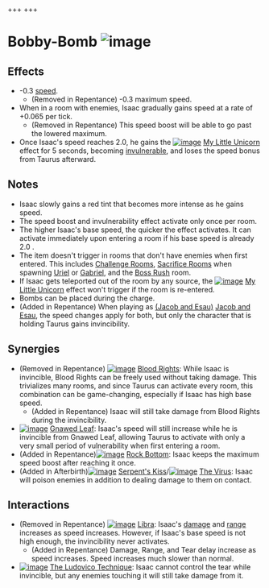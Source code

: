 +++
+++

 # Bobby-Bomb ![image](/image/Bobby-Bomb.png) 


Effects
---------


* -0.3 [speed](/wiki/Speed "Speed").
	+ (Removed in Repentance) -0.3 maximum speed.
* When in a room with enemies, Isaac gradually gains speed at a rate of +0.065 per tick.
	+ (Removed in Repentance) This speed boost will be able to go past the lowered maximum.
* Once Isaac's speed reaches 2.0, he gains the [![image](/image/My_Little_Unicorn.png)](/wiki/My_Little_Unicorn "My Little Unicorn") [My Little Unicorn](/wiki/My_Little_Unicorn "My Little Unicorn") effect for 5 seconds, becoming [invulnerable](/wiki/Invulnerability "Invulnerability"), and loses the speed bonus from Taurus afterward.


Notes
-------


* Isaac slowly gains a red tint that becomes more intense as he gains speed.
* The speed boost and invulnerability effect activate only once per room.
* The higher Isaac's base speed, the quicker the effect activates. It can activate immediately upon entering a room if his base speed is already 2.0 .
* The item doesn't trigger in rooms that don't have enemies when first entered. This includes [Challenge Rooms](/wiki/Challenge_Room "Challenge Room"), [Sacrifice Rooms](/wiki/Sacrifice_Room "Sacrifice Room") when spawning [Uriel](/wiki/Uriel "Uriel") or [Gabriel](/wiki/Gabriel "Gabriel"), and the [Boss Rush](/wiki/Boss_Rush "Boss Rush") room.
* If Isaac gets teleported out of the room by any source, the [![image](/image/My_Little_Unicorn.png)](/wiki/My_Little_Unicorn "My Little Unicorn") [My Little Unicorn](/wiki/My_Little_Unicorn "My Little Unicorn") effect won't trigger if the room is re-entered.
* Bombs can be placed during the charge.
* (Added in Repentance) When playing as  [(Jacob and Esau)](/wiki/Jacob_and_Esau "Jacob and Esau") [Jacob and Esau](/wiki/Jacob_and_Esau "Jacob and Esau"), the speed changes apply for both, but only the character that is holding Taurus gains invincibility.


Synergies
-----------


* (Removed in Repentance) [![image](/image/Blood_Rights.png)](/wiki/Blood_Rights "Blood Rights") [Blood Rights](/wiki/Blood_Rights "Blood Rights"): While Isaac is invincible, Blood Rights can be freely used without taking damage. This trivializes many rooms, and since Taurus can activate every room, this combination can be game-changing, especially if Isaac has high base speed.
	+ (Added in Repentance) Isaac will still take damage from Blood Rights during the invincibility.
* [![image](/image/Gnawed_Leaf.png)](/wiki/Gnawed_Leaf "Gnawed Leaf") [Gnawed Leaf](/wiki/Gnawed_Leaf "Gnawed Leaf"): Isaac's speed will still increase while he is invincible from Gnawed Leaf, allowing Taurus to activate with only a very small period of vulnerability when first entering a room.
* (Added in Repentance)[![image](/image/Rock_Bottom.png)](/wiki/Rock_Bottom "Rock Bottom") [Rock Bottom](/wiki/Rock_Bottom "Rock Bottom"): Isaac keeps the maximum speed boost after reaching it once.
* (Added in Afterbirth)[![image](/image/Serpent%27s_Kiss.png)](/wiki/Serpent%27s_Kiss "Serpent's Kiss") [Serpent's Kiss](/wiki/Serpent%27s_Kiss "Serpent's Kiss")/[![image](/image/The_Virus.png)](/wiki/The_Virus "The Virus") [The Virus](/wiki/The_Virus "The Virus"): Isaac will poison enemies in addition to dealing damage to them on contact.


Interactions
--------------


* (Removed in Repentance) [![image](/image/Libra.png)](/wiki/Libra "Libra") [Libra](/wiki/Libra "Libra"): Isaac's [damage](/wiki/Damage "Damage") and [range](/wiki/Range "Range") increases as speed increases. However, if Isaac's base speed is not high enough, the invincibility never activates.
	+ (Added in Repentance) Damage, Range, and Tear delay increase as speed increases. Speed increases much slower than normal.
* [![image](/image/The_Ludovico_Technique.png)](/wiki/The_Ludovico_Technique "The Ludovico Technique") [The Ludovico Technique](/wiki/The_Ludovico_Technique "The Ludovico Technique"): Isaac cannot control the tear while invincible, but any enemies touching it will still take damage from it.


